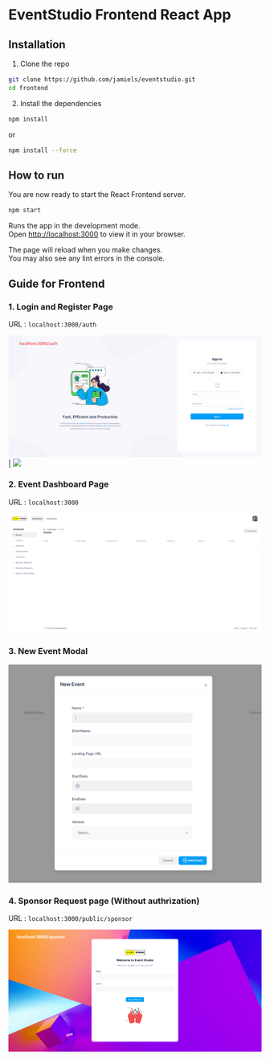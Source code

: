 # EventStudio Frontend React App

## Installation
1. Clone the repo

```bash
git clone https://github.com/jamiels/eventstudio.git
cd frontend
```
2. Install the dependencies

```bash
npm install
```
or
```bash
npm install --force
```

## How to run
You are now ready to start the React Frontend server.

```bash
npm start
```

Runs the app in the development mode.\
Open [http://localhost:3000](http://localhost:3000) to view it in your browser.

The page will reload when you make changes.\
You may also see any lint errors in the console.

## Guide for Frontend

### 1. Login and Register Page
URL : `localhost:3000/auth`

![](screenshots/Screenshot4.png) | ![](screenshots/Screenshot5.png)

### 2. Event Dashboard Page
URL : `localhost:3000`

![](screenshots/Screenshot3.png)

### 3. New Event Modal

![](screenshots/Screenshot1.png)

### 4. Sponsor Request page (Without authrization)
URL : `localhost:3000/public/sponsor`


![](screenshots/Screenshot2.png)